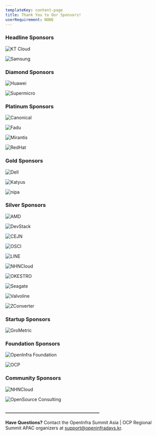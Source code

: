 ```yaml
---
templateKey: content-page
title: Thank You to Our Sponsors!
userRequirement: NONE
---
```

### Headline Sponsors

<Grid>

![KT Cloud](ktcloud-lg.png)

![Samsung](samsung-lg.png)

</Grid>

### Diamond Sponsors

<Grid>

![Huawei](huawei-lg.png)

![Supermicro](supermicro-lg.png)

</Grid>

### Platinum Sponsors

<Grid>

![Canonical](canonical-lg.png)

![Fadu](fadu-lg.png)

![Mirantis](mirantis-sm-hrz.png)

![RedHat](redhat-lg.png)

</Grid>

### Gold Sponsors

<Grid>

![Dell](dellnew-lg.png)

![Katyus](kaytus-lg.png)

![nipa](nipa-lg.png)

</Grid>

### Silver Sponsors

<Grid>

![AMD](amd-sm.jpg)

![DevStack](devstack-sm.png)

![CEJN](cejnsizeadjust.png)

![OSCI](opensourceconsultinglogo-sm.jpg)

![LINE](line-sm.png)

![NHNCloud](nhn-sm.png)

![OKESTRO](okestro-sm.png)

![Seagate](seagate-sm.png)

![Valvoline](valvoline-sm.png)

![ZConverter](zconverter-sm.png)

</Grid>

### Startup Sponsors

<Grid>

![GroMetric](grometric-sm.png)

</Grid>

### Foundation Sponsors

<Grid>

![OpenInfra Foundation](openinfra-lg.png)

![OCP](ocplogo.png)

</Grid>

### Community Sponsors

<Grid>

![NHNCloud](nhn-sm.png)

![OpenSource Consulting](opensourceconsultinglogo-sm.jpg)

</Grid>

#### \_\_\_\_\_\_\_\_\_\_\_\_\_\_\_\_\_\_\_\_\_\_\_\_\_\_\_\_\_\_\_\_\_\_\_\_\_\_\_\_\_\_\_\_

**Have Questions?** Contact the OpenInfra Summit Asia | OCP Regional Summit APAC organizers at [support@openinfradays.kr](mailto:support@openinfradays.kr).
